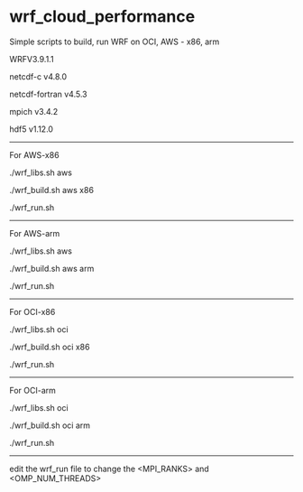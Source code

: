 # wrf_cloud_performance

Simple scripts to build, run WRF on OCI, AWS - x86, arm

WRFV3.9.1.1

netcdf-c v4.8.0

netcdf-fortran v4.5.3

mpich v3.4.2

hdf5 v1.12.0


______________________________

For AWS-x86

./wrf_libs.sh aws

./wrf_build.sh aws x86

./wrf_run.sh


______________________________

For AWS-arm

./wrf_libs.sh aws

./wrf_build.sh aws arm

./wrf_run.sh


______________________________

For OCI-x86

./wrf_libs.sh oci 

./wrf_build.sh oci x86

./wrf_run.sh


______________________________

For OCI-arm

./wrf_libs.sh oci 

./wrf_build.sh oci arm

./wrf_run.sh


______________________________


edit the wrf_run file to change the <MPI_RANKS> and <OMP_NUM_THREADS> 
